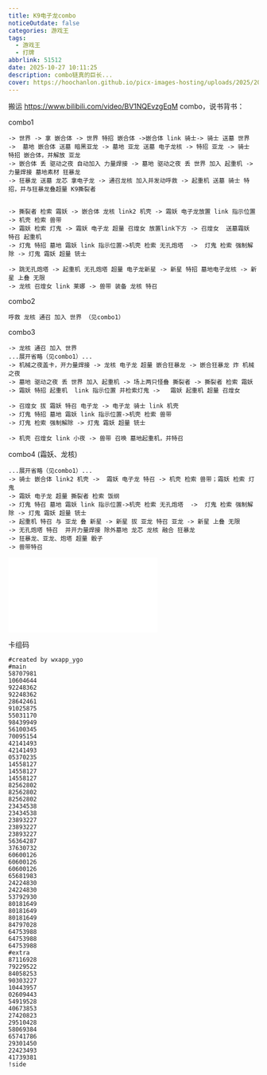 ```yaml
---
title: K9电子龙combo
noticeOutdate: false
categories: 游戏王
tags:
  - 游戏王
  - 打牌
abbrlink: 51512
date: 2025-10-27 10:11:25
description: combo链真的巨长...
cover: https://hoochanlon.github.io/picx-images-hosting/uploads/2025/2025-1027-160610.webp
---
```


搬运 https://www.bilibili.com/video/BV1NQEvzgEqM combo，说书背书：

combo1

```
-> 世界 -> 拿 嵌合体 -> 世界 特招 嵌合体 ->嵌合体 link 骑士-> 骑士 送墓 世界 
->  墓地 嵌合体 送墓 暗黑亚龙 -> 墓地 亚龙 送墓 电子龙核 -> 特招 亚龙 -> 骑士 特招 嵌合体，并解放 亚龙
-> 嵌合体 丢 驱动之夜 自动加入 力量焊接 -> 墓地 驱动之夜 丢 世界 加入 起重机 -> 力量焊接 墓地素材 狂暴龙 
-> 狂暴龙 送墓 龙芯 拿电子龙 -> 通召龙核 加入并发动呼救 -> 起重机 送墓 骑士 特招，并与狂暴龙叠超量 K9撕裂者


-> 撕裂者 检索 霜妖 -> 嵌合体 龙核 link2 机壳 -> 霜妖 电子龙放置 link 指示位置 -> 机壳 检索 兽带
-> 霜妖 检索 灯鬼 -> 霜妖 电子龙 超量 召煌女 放置link下方 -> 召煌女  送墓霜妖 特召 起重机
-> 灯鬼 特招 墓地 霜妖 link 指示位置->机壳 检索 无孔炮塔  ->  灯鬼 检索 强制解除 -> 灯鬼 霜妖 超量 铳士

-> 跳无孔炮塔 -> 起重机 无孔炮塔 超量 电子龙新星 -> 新星 特招 墓地电子龙核 -> 新星 上叠 无限
-> 龙核 召煌女 link 莱娜 -> 兽带 装备 龙核 特召
```

combo2

```
呼救 龙核 通召 加入 世界 （见combo1）
```

combo3

```
-> 龙核 通召 加入 世界
...展开省略（见combo1）...
-> 机械之夜盖卡，开力量焊接 -> 龙核 电子龙 超量 嵌合狂暴龙 -> 嵌合狂暴龙 炸 机械之夜
-> 墓地 驱动之夜 丢 世界 加入 起重机 -> 场上两只怪叠 撕裂者 -> 撕裂者 检索 霜妖 
-> 霜妖 特招 起重机  link 指示位置 并检索灯鬼 ->   霜妖 起重机 超量 召煌女

-> 召煌女 拔 霜妖 特召 电子龙 -> 电子龙 骑士 link 机壳 
-> 灯鬼 特招 墓地 霜妖 link 指示位置->机壳 检索 兽带 
-> 灯鬼 检索 强制解除 -> 灯鬼 霜妖 超量 铳士

-> 机壳 召煌女 link 小夜 -> 兽带 召唤 墓地起重机，并特召
```

combo4 (霜妖、龙核)

```
...展开省略（见combo1）...
-> 骑士 嵌合体 link2 机壳 ->  霜妖 电子龙 特召 -> 机壳 检索 兽带；霜妖 检索 灯鬼
-> 霜妖 电子龙 超量 撕裂者 检索 饭纲
-> 灯鬼 特召 墓地 霜妖 link 指示位置->机壳 检索 无孔炮塔  ->  灯鬼 检索 强制解除 -> 灯鬼 霜妖 超量 铳士
-> 起重机 特召 与 亚龙 叠 新星 -> 新星 拔 亚龙 特召 亚龙 -> 新星 上叠 无限
-> 无孔炮塔 特召  并开力量焊接 除外墓地 龙芯 龙核 融合 狂暴龙 
-> 狂暴龙、亚龙、炮塔 超量 骰子 
-> 兽带特召
```

<div class="bilibili">
<iframe src="//player.bilibili.com/player.html?isOutside=true&aid=114505455501711&bvid=BV1NQEvzgEqM&cid=29954015751&p=1" scrolling="no" border="0" frameborder="no" framespacing="0" allowfullscreen="true"></iframe>
</div>

卡组码

```
#created by wxapp_ygo 
#main
58707981
10604644
92248362
92248362
28642461
91025875
55031170
98439949
56100345
70095154
42141493
42141493
05370235
14558127
14558127
14558127
82562802
82562802
82562802
23434538
23434538
23893227
23893227
23893227
56364287
37630732
60600126
60600126
60600126
65681983
24224830
24224830
53792930
80181649
80181649
80181649
84797028
64753988
64753988
64753988
#extra
87116928
79229522
84058253
90303227
10443957
02609443
54919528
40673853
27420823
29510428
58069384
65741786
29301450
22423493
41739381
!side
```